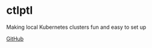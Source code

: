 # ctlptl

Making local Kubernetes clusters fun and easy to set up

[GitHub](https://github.com/tilt-dev/ctlptl)
